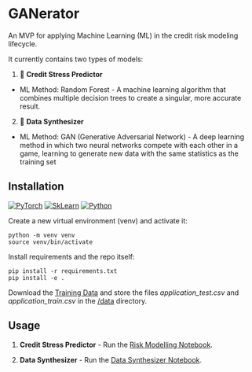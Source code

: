# GANerator

An MVP for applying Machine Learning (ML) in the credit risk modeling lifecycle. 


It currently contains two types of models:

1. 🎯 **Credit Stress Predictor**
  - ML Method: Random Forest - A machine learning algorithm that combines multiple decision trees to create a singular, more accurate result.
2. 🔄 **Data Synthesizer**
  - ML Method: GAN (Generative Adversarial Network) - A deep learning method in which two neural networks compete with each other in a game, learning to generate new data with the same statistics as the training set



## Installation

[![PyTorch](https://skillicons.dev/icons?i=pytorch)](https://pytorch.org/)
[![SkLearn](https://skillicons.dev/icons?i=sklearn)](https://scikit-learn.org/)
[![Python](https://skillicons.dev/icons?i=py)](https://python.org/)

Create a new virtual environment (venv) and activate it:

    python -m venv venv
    source venv/bin/activate

Install requirements and the repo itself:

    pip install -r requirements.txt
    pip install -e .

Download the [Training Data](https://www.kaggle.com/competitions/home-credit-default-risk/data?select=application_train.csv) and store the files _application_test.csv_ and _application_train.csv_ in the [/data](/data) directory.


## Usage

1. **Credit Stress Predictor** - Run the [Risk Modelling Notebook](notebooks/risk_modelling.ipynb).

2. **Data Synthesizer** - Run the [Data Synthesizer Notebook](notebooks/data_synthesizer.ipynb).
